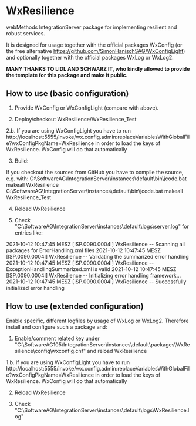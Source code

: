 <h1>WxResilience</h1>
webMethods IntegrationServer package for implementing resilient and robust services.

It is designed for usage together with the official packages WxConfig (or the free alternative https://github.com/SimonHanischSAG/WxConfigLight) and optionally together with the official packages WxLog or WxLog2.

<b>MANY THANKS TO LIDL AND SCHWARZ IT, who kindly allowed to provide the template for this package and make it public.</b>

<h2>How to use (basic configuration)</h2>

1. Provide WxConfig or WxConfigLight (compare with above).

2. Deploy/checkout WxResilience/WxResilience_Test

2.b. If you are using WxConfigLight you have to run http://localhost:5555/invoke/wx.config.admin:replaceVariablesWithGlobalFile?wxConfigPkgName=WxResilience in order to load the keys of WxResilience. WxConfig will do that automatically

3. Build:

If you checkout the sources from GitHub you have to compile the source, e.g. with:
C:\SoftwareAG\IntegrationServer\instances\default\bin\jcode.bat makeall WxResilience
C:\SoftwareAG\IntegrationServer\instances\default\bin\jcode.bat makeall WxResilience_Test

4. Reload WxResilience

5. Check "C:\SoftwareAG\IntegrationServer\instances\default\logs\server.log" for entries like:

2021-10-12 10:47:45 MESZ [ISP.0090.0004I] WxResilience -- Scanning all packages for ErrorHandling.xml files 
2021-10-12 10:47:45 MESZ [ISP.0090.0004I] WxResilience -- Validating the summarized error handling 
2021-10-12 10:47:45 MESZ [ISP.0090.0004I] WxResilience -- ExceptionHandlingSummarized.xml is valid 
2021-10-12 10:47:45 MESZ [ISP.0090.0004I] WxResilience -- Initializing error handling framework... 
2021-10-12 10:47:45 MESZ [ISP.0090.0004I] WxResilience -- Successfully initialized error handling 

<h2>How to use (extended configuration)</h2>

Enable specific, different logfiles by usage of WxLog or WxLog2. Therefore install and configure such a package and:

1. Enable/comment related key under "C:\SoftwareAG105\IntegrationServer\instances\default\packages\WxResilience\config\wxconfig.cnf" and reload WxResilience

1.b. If you are using WxConfigLight you have to run http://localhost:5555/invoke/wx.config.admin:replaceVariablesWithGlobalFile?wxConfigPkgName=WxResilience in order to load the keys of WxResilience. WxConfig will do that automatically

2. Reload WxResilience

3. Check "C:\SoftwareAG\IntegrationServer\instances\default\logs\WxResilience.log"
